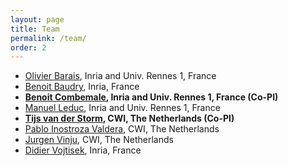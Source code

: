 ```yaml
---
layout: page
title: Team
permalink: /team/
order: 2
---
```


* [Olivier Barais](https://olivier.barais.fr), Inria and Univ. Rennes 1, France
* [Benoit Baudry](https://people.rennes.inria.fr/Benoit.Baudry/), Inria, France
* **[Benoit Combemale](http://people.irisa.fr/Benoit.Combemale/), Inria and Univ. Rennes 1, France (Co-PI)**
* [Manuel Leduc](#), Inria and Univ. Rennes 1, France
* **[Tijs van der Storm](http://homepages.cwi.nl/~storm/), CWI, The Netherlands (Co-PI)**
* [Pablo Inostroza Valdera](#), CWI, The Netherlands
* [Jurgen Vinju](http://www.cwi.nl/~jurgenv), CWI, The Netherlands
* [Didier Vojtisek](http://people.rennes.inria.fr/Didier.Vojtisek), Inria, France

